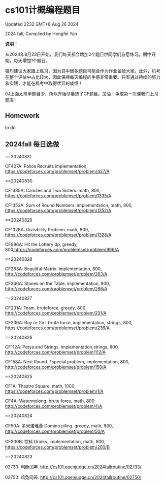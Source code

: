 # cs101计概编程题目

Updated 2232 GMT+8 Aug 26 2024

2024 fall, Complied by Hongfei Yan



**说明：**

从2024年8月23日开始，我们每天都会增加2个题目供同学们自愿练习。期中开始，每天增加1个题目。

强烈建议大家跟上练习，因为其中很多题目可能会作为作业留给大家。此外，机考在整个评估中占比较大，因此保持每天编程的手感非常重要。只有通过持续的努力和实践，才能在机考中取得优异的成绩！

0J上面太简单题目少，所以开始尽量选了CF题目。加油！争取第一次课我们上习题库！



## Homework

to do



## 2024fall 每日选做

<!-- ### ==2024/08/31 -->

==20240831

CF427A: Police Recruits
implementation, https://codeforces.com/problemset/problem/427/A



==20240830

CF1335A: Candies and Two Sisters.
math, 800, https://codeforces.com/problemset/problem/1335/A

CF1352A: Sum of Round Numbers.
implementation, math, 800, https://codeforces.com/problemset/problem/1352/A


==20240829

CF1328A: Divisibility Problem.
math, 800, https://codeforces.com/problemset/problem/1328/A

CF996A: Hit the Lottery
dp, greedy, 800,https://codeforces.com/problemset/problem/996/A


==20240828

CF263A: Beautiful Matrix.
implementation, 800, http://codeforces.com/problemset/problem/263/A

CF266A: Stones on the Table.
implementation, 800, http://codeforces.com/problemset/problem/266/A


==20240827

CF231A: Team.
bruteforce, greedy, 800, http://codeforces.com/problemset/problem/231/A

CF236A: Boy or Girl.
brute force, implementation, strings, 800, https://codeforces.com/problemset/problem/236/A


==20240826

CF112A: Petya and Strings.
implementation,strings, 800, http://codeforces.com/problemset/problem/112/A

CF158A: Next Round.
*special problem, implementation, 800, http://codeforces.com/problemset/problem/158/A


==20240825

CF1A: Theatre Square.
math, 1000, https://codeforces.com/problemset/problem/1/A

CF4A: Watermelong.
brute force, math, 800: http://codeforces.com/problemset/problem/4/A


==20240824

CF50A: 多米诺堆叠 Domino piling.
greedy, math, 800, http://codeforces.com/problemset/problem/50/A

CF200B: 饮料 Drinks.
implementation, math, 800, https://codeforces.com/problemset/problem/200/B


==20240823

02733: 判断闰年.
http://cs101.openjudge.cn/2024fallroutine/02733/

02750: 鸡兔同笼.
http://cs101.openjudge.cn/2024fallroutine/02750/

